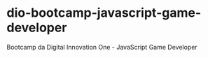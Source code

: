 # dio-bootcamp-javascript-game-developer
Bootcamp da Digital Innovation One - JavaScript Game Developer
